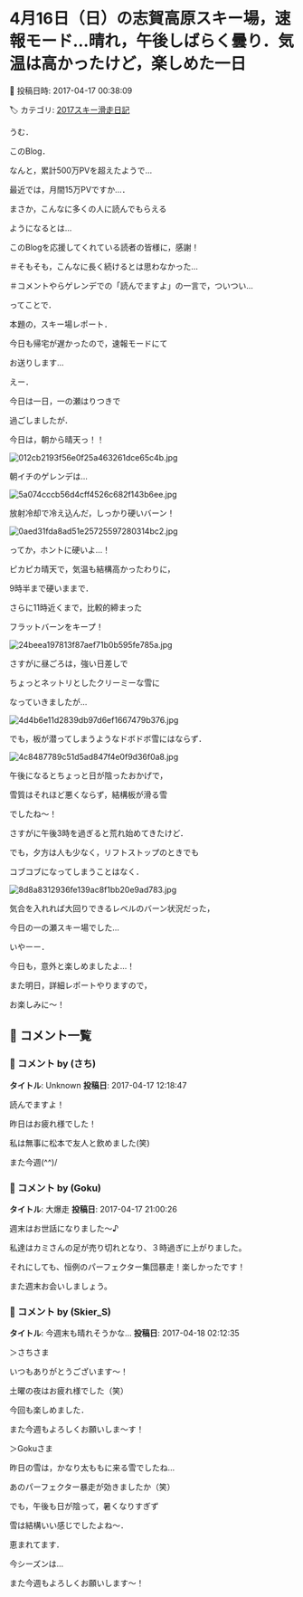 # 4月16日（日）の志賀高原スキー場，速報モード…晴れ，午後しばらく曇り．気温は高かったけど，楽しめた一日

📅 投稿日時: 2017-04-17 00:38:09

🏷️ カテゴリ: [2017スキー滑走日記](c7d777cecfc91bdf0fa464ad62c6d49ab.md)

うむ．


このBlog．


なんと，累計500万PVを超えたようで…





最近では，月間15万PVですか…．


まさか，こんなに多くの人に読んでもらえる


ようになるとは…


このBlogを応援してくれている読者の皆様に，感謝！


＃そもそも，こんなに長く続けるとは思わなかった…


＃コメントやらゲレンデでの「読んでますよ」の一言で，ついつい…





ってことで．


本題の，スキー場レポート．


今日も帰宅が遅かったので，速報モードにて


お送りします…





えー．


今日は一日，一の瀬はりつきで


過ごしましたが．





今日は，朝から晴天っ！！




![012cb2193f56e0f25a463261dce65c4b.jpg](images/012cb2193f56e0f25a463261dce65c4b.jpg)




朝イチのゲレンデは…




![5a074cccb56d4cff4526c682f143b6ee.jpg](images/5a074cccb56d4cff4526c682f143b6ee.jpg)




放射冷却で冷え込んだ，しっかり硬いバーン！




![0aed31fda8ad51e25725597280314bc2.jpg](images/0aed31fda8ad51e25725597280314bc2.jpg)




ってか，ホントに硬いよ…！





ピカピカ晴天で，気温も結構高かったわりに，


9時半まで硬いままで．


さらに11時近くまで，比較的締まった


フラットバーンをキープ！




![24beea197813f87aef71b0b595fe785a.jpg](images/24beea197813f87aef71b0b595fe785a.jpg)




さすがに昼ごろは，強い日差しで


ちょっとネットリとしたクリーミーな雪に


なっていきましたが…




![4d4b6e11d2839db97d6ef1667479b376.jpg](images/4d4b6e11d2839db97d6ef1667479b376.jpg)




でも，板が潜ってしまうようなドボドボ雪にはならず．




![4c8487789c51d5ad847f4e0f9d36f0a8.jpg](images/4c8487789c51d5ad847f4e0f9d36f0a8.jpg)




午後になるとちょっと日が陰ったおかげで，


雪質はそれほど悪くならず，結構板が滑る雪


でしたね～！





さすがに午後3時を過ぎると荒れ始めてきたけど．


でも，夕方は人も少なく，リフトストップのときでも


コブコブになってしまうことはなく．




![8d8a8312936fe139ac8f1bb20e9ad783.jpg](images/8d8a8312936fe139ac8f1bb20e9ad783.jpg)




気合を入れれば大回りできるレベルのバーン状況だった，


今日の一の瀬スキー場でした…





いやーー．


今日も，意外と楽しめましたよ…！





また明日，詳細レポートやりますので，


お楽しみに～！

## 💬 コメント一覧

### 💬 コメント by (さち)
**タイトル**: Unknown
**投稿日**: 2017-04-17 12:18:47

読んでますよ！

昨日はお疲れ様でした！

私は無事に松本で友人と飲めました(笑)

また今週(^^)/

### 💬 コメント by (Goku)
**タイトル**: 大爆走
**投稿日**: 2017-04-17 21:00:26

週末はお世話になりました～♪

私達はカミさんの足が売り切れとなり、３時過ぎに上がりました。

それにしても、恒例のパーフェクター集団暴走！楽しかったです！

また週末お会いしましょう。

### 💬 コメント by (Skier_S)
**タイトル**: 今週末も晴れそうかな…
**投稿日**: 2017-04-18 02:12:35

＞さちさま

いつもありがとうございます～！

土曜の夜はお疲れ様でした（笑）

今回も楽しめました．

また今週もよろしくお願いしま～す！



＞Gokuさま

昨日の雪は，かなり太ももに来る雪でしたね…

あのパーフェクター暴走が効きましたか（笑）

でも，午後も日が陰って，暑くなりすぎず

雪は結構いい感じでしたよね～．

恵まれてます．

今シーズンは…

また今週もよろしくお願いします～！


